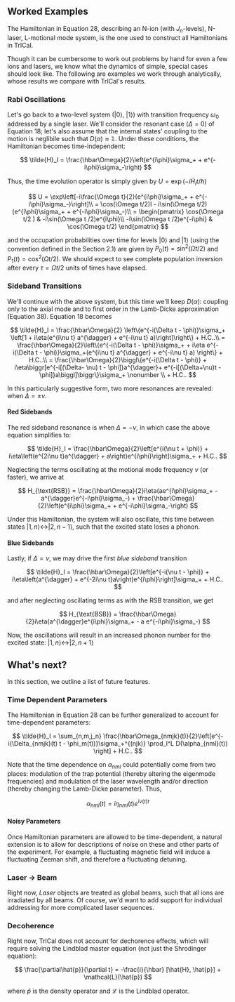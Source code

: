 ## Worked Examples

The Hamiltonian in Equation 28, describing an N-ion (with $J_n$-levels), N-laser, L-motional mode system, is the one used to construct all Hamiltonians in TrICal.

Though it can be cumbersome to work out problems by hand for even a few ions and lasers, we know what the dynamics of simple, special cases should look like. The following are examples we work through analytically, whose results we compare with TrICal's results.

### Rabi Oscillations

Let's go back to a two-level system ($|0\rangle$, $|1\rangle$) with transition frequency $\omega_0$ addressed by a single laser. We'll consider the resonant case ($\Delta = 0$) of Equation 18; let's also assume that the internal states' coupling to the motion is neglibile such that $D(\alpha) \approx \mathbb{1}$. Under these conditions, the Hamiltonian becomes time-independent:

$$
    \tilde{H}_I = \frac{\hbar\Omega}{2}\left(e^{i\phi}\sigma_+ + e^{-i\phi}\sigma_-\right)
$$

Thus, the time evolution operator is simply given by $U = \exp(-i\tilde{H}_I t/\hbar)$

$$
    U = \exp\left[-i\frac{\Omega t}{2}(e^{i\phi}\sigma_+ + e^{-i\phi}\sigma_-)\right]\\
    = \cos(\Omega t/2)I - i\sin(\Omega t/2)(e^{i\phi}\sigma_+ + e^{-i\phi}\sigma_-)\\
    = \begin{pmatrix}
        \cos(\Omega t/2 ) & -i\sin(\Omega t /2)e^{i\phi}\\
        -i\sin(\Omega t /2)e^{-i\phi} & \cos(\Omega t/2)
        \end{pmatrix}
$$

and the occupation probabilities over time for levels $|0\rangle$ and $|1\rangle$ (using the convention defined in the Section 2.1) are given by $P_0(t) = \sin^2({\Omega t /2})$ and $P_1(t) = \cos^2({\Omega t /2})$. We should expect to see complete population inversion after every $\tau = \Omega t/2$ units of times have elapsed.

### Sideband Transitions

We'll continue with the above system, but this time we'll keep $D(\alpha)$: coupling only to the axial mode and to first order in the Lamb-Dicke approximation (Equation 38). Equation 18 becomes

$$
    \tilde{H}_I = \frac{\hbar\Omega}{2} \left\{e^{-i(\Delta t - \phi)}\sigma_+ \left[1 + i\eta(e^{i\nu t} a^{\dagger} + e^{-i\nu t} a)\right]\right\} + H.C..\\
    = \frac{\hbar\Omega}{2}\left\{e^{-i(\Delta t - \phi)}\sigma_+ + i\eta e^{-i(\Delta t - \phi)}\sigma_+(e^{i\nu t} a^{\dagger} + e^{-i\nu t} a) \right\} + H.C..\\
    = \frac{\hbar\Omega}{2}\biggl\{e^{-i(\Delta t - \phi)} + i\eta\biggr[e^{-i[(\Delta- \nu) t - \phi]}a^{\dagger}+ e^{-i[(\Delta+\nu)t - \phi]}a\biggl]\biggr\}\sigma_+  \nonumber \\
    + H.C..
$$

In this particularly suggestive form, two more resonances are revealed: when $\Delta = \pm \nu$.

#### Red Sidebands

The red sideband resonance is when $\Delta = -\nu$, in which case the above equation simplifies to:

$$
    \tilde{H}_I = \frac{\hbar\Omega}{2}\left[e^{i(\nu t + \phi)} + i\eta\left(e^{2i\nu t}a^{\dagger} + a\right)e^{i\phi}\right]\sigma_+ + H.C..
$$

Neglecting the terms oscillating at the motional mode frequency $\nu$ (or faster), we arrive at

$$
    H_{\text{RSB}} = \frac{\hbar\Omega}{2}i\eta(ae^{i\phi}\sigma_+ - a^{\dagger}e^{-i\phi}\sigma_-) + \frac{\hbar\Omega}{2}\left(e^{i\phi}\sigma_+ + e^{-i\phi}\sigma_-\right)
$$

Under this Hamiltonian, the system will also oscillate, this time between states $|1, n\rangle \leftrightarrow |2, n-1\rangle$, such that the excited state loses a phonon.

#### Blue Sidebands

Lastly, if $\Delta = \nu$, we may drive the first _blue sideband_ transition

$$
    \tilde{H}_I = \frac{\hbar\Omega}{2}\left[e^{-i(\nu t - \phi)} + i\eta\left(a^{\dagger} + e^{-2i\nu t}a\right)e^{i\phi}\right]\sigma_+ + H.C..
$$

and after neglecting oscillating terms as with the RSB transition, we get

$$
    H_{\text{BSB}} = \frac{\hbar\Omega}{2}i\eta(a^{\dagger}e^{i\phi}\sigma_+ - a e^{-i\phi}\sigma_-)
$$

Now, the oscillations will result in an increased phonon number for the excited state: $|1, n\rangle \leftrightarrow |2, n+1 \rangle$

## What's next?

In this section, we outline a list of future features.

### Time Dependent Parameters

The Hamiltonian in Equation 28 can be further generalized to account for time-dependent parameters:

$$
    \tilde{H}_I = \sum_{n,m,j_n} \frac{\hbar\Omega_{nmjk}(t)}{2}\left[e^{-i(\Delta_{nmjk}(t) t - \phi_m(t))}\sigma_+^{(njk)} \prod_l^L D(\alpha_{nml}(t)) \right] + H.C..
$$

Note that the time dependence on $\alpha_{nml}$ could potentially come from two places: modulation of the trap potential (thereby altering the eigenmode frequencies) and modulation of the laser wavelength and/or direction (thereby changing the Lamb-Dicke parameter). Thus,

$$
    \alpha_{nml}(t) = i\eta_{nml}(t)e^{i\nu(t) t}
$$

#### Noisy Parameters

Once Hamiltonian parameters are allowed to be time-dependent, a natural extension is to allow for descriptions of noise on these and other parts of the experiment. For example, a fluctuating magnetic field will induce a fluctuating Zeeman shift, and therefore a fluctuating detuning.

### Laser $\rightarrow$ Beam

Right now, _Laser_ objects are treated as global beams, such that all ions are irradiated by all beams. Of course, we'd want to add support for individual addressing for more complicated laser sequences.

### Decoherence

Right now, TrICal does not account for dechorence effects, which will require solving the Lindblad master equation (not just the Shrodinger equation):

$$
    \frac{\partial\hat{p}}{\partial t} = -\frac{i}{\hbar} [\hat{H}, \hat{p}] + \mathcal{L}(\hat{p})
$$

where $\hat{p}$ is the density operator and $\mathcal{L}$ is the Lindblad operator.
